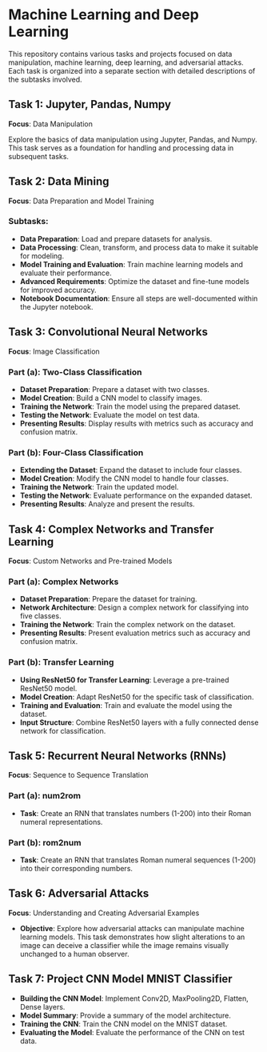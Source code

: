 # Machine Learning and Deep Learning

This repository contains various tasks and projects focused on data manipulation, machine learning, deep learning, and adversarial attacks. Each task is organized into a separate section with detailed descriptions of the subtasks involved.

## Task 1: Jupyter, Pandas, Numpy
**Focus**: Data Manipulation

Explore the basics of data manipulation using Jupyter, Pandas, and Numpy. This task serves as a foundation for handling and processing data in subsequent tasks.

## Task 2: Data Mining
**Focus**: Data Preparation and Model Training

### Subtasks:
- **Data Preparation**: Load and prepare datasets for analysis.
- **Data Processing**: Clean, transform, and process data to make it suitable for modeling.
- **Model Training and Evaluation**: Train machine learning models and evaluate their performance.
- **Advanced Requirements**: Optimize the dataset and fine-tune models for improved accuracy.
- **Notebook Documentation**: Ensure all steps are well-documented within the Jupyter notebook.

## Task 3: Convolutional Neural Networks
**Focus**: Image Classification

### Part (a): Two-Class Classification
- **Dataset Preparation**: Prepare a dataset with two classes.
- **Model Creation**: Build a CNN model to classify images.
- **Training the Network**: Train the model using the prepared dataset.
- **Testing the Network**: Evaluate the model on test data.
- **Presenting Results**: Display results with metrics such as accuracy and confusion matrix.

### Part (b): Four-Class Classification
- **Extending the Dataset**: Expand the dataset to include four classes.
- **Model Creation**: Modify the CNN model to handle four classes.
- **Training the Network**: Train the updated model.
- **Testing the Network**: Evaluate performance on the expanded dataset.
- **Presenting Results**: Analyze and present the results.

## Task 4: Complex Networks and Transfer Learning
**Focus**: Custom Networks and Pre-trained Models

### Part (a): Complex Networks
- **Dataset Preparation**: Prepare the dataset for training.
- **Network Architecture**: Design a complex network for classifying into five classes.
- **Training the Network**: Train the complex network on the dataset.
- **Presenting Results**: Present evaluation metrics such as accuracy and confusion matrix.

### Part (b): Transfer Learning
- **Using ResNet50 for Transfer Learning**: Leverage a pre-trained ResNet50 model.
- **Model Creation**: Adapt ResNet50 for the specific task of classification.
- **Training and Evaluation**: Train and evaluate the model using the dataset.
- **Input Structure**: Combine ResNet50 layers with a fully connected dense network for classification.

## Task 5: Recurrent Neural Networks (RNNs)
**Focus**: Sequence to Sequence Translation

### Part (a): num2rom
- **Task**: Create an RNN that translates numbers (1-200) into their Roman numeral representations.

### Part (b): rom2num
- **Task**: Create an RNN that translates Roman numeral sequences (1-200) into their corresponding numbers.

## Task 6: Adversarial Attacks
**Focus**: Understanding and Creating Adversarial Examples

- **Objective**: Explore how adversarial attacks can manipulate machine learning models. This task demonstrates how slight alterations to an image can deceive a classifier while the image remains visually unchanged to a human observer.

## Task 7: Project CNN Model MNIST Classifier
- **Building the CNN Model**: Implement Conv2D, MaxPooling2D, Flatten, Dense layers.
- **Model Summary**: Provide a summary of the model architecture.
- **Training the CNN**: Train the CNN model on the MNIST dataset.
- **Evaluating the Model**: Evaluate the performance of the CNN on test data.
